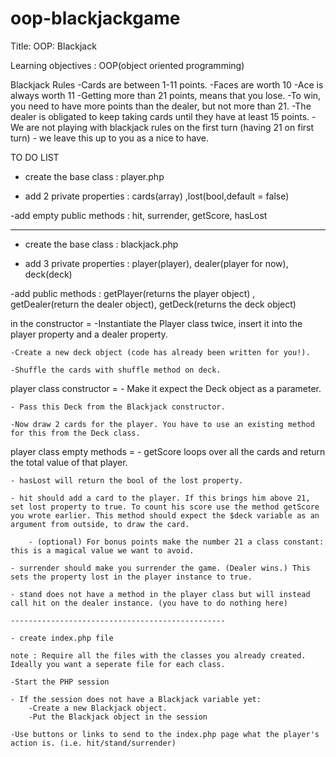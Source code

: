 # oop-blackjackgame
Title: OOP: Blackjack

Learning objectives : OOP(object oriented programming)

Blackjack Rules
-Cards are between 1-11 points.
    -Faces are worth 10
    -Ace is always worth 11
-Getting more than 21 points, means that you lose.
-To win, you need to have more points than the dealer, but not more than 21.
-The dealer is obligated to keep taking cards until they have at least 15 points.
-We are not playing with blackjack rules on the first turn (having 21 on first turn) - we leave this up to you as a nice to have.

TO DO LIST

- create the base class : player.php

- add 2 private properties : cards(array) ,lost(bool,default = false) 

-add empty public methods : hit, surrender, getScore, hasLost

----------------------------------------------------
- create the base class : blackjack.php

- add 3 private properties : player(player), dealer(player for now), deck(deck)

-add public methods : getPlayer(returns the player object) , getDealer(return the dealer object), getDeck(returns the deck object)

in the constructor =
    -Instantiate the Player class twice, insert it into the player property and a dealer property.

    -Create a new deck object (code has already been written for you!).

    -Shuffle the cards with shuffle method on deck.

player class constructor = 
    - Make it expect the Deck object as a parameter.

    - Pass this Deck from the Blackjack constructor.

    -Now draw 2 cards for the player. You have to use an existing method for this from the Deck class.

player class empty methods = 
    - getScore loops over all the cards and return the total value of that player.

    - hasLost will return the bool of the lost property.

    - hit should add a card to the player. If this brings him above 21, set lost property to true. To count his score use the method getScore you wrote earlier. This method should expect the $deck variable as an argument from outside, to draw the card.

        - (optional) For bonus points make the number 21 a class constant: this is a magical value we want to avoid.

    - surrender should make you surrender the game. (Dealer wins.) This sets the property lost in the player instance to true.

    - stand does not have a method in the player class but will instead call hit on the dealer instance. (you have to do nothing here)

    ------------------------------------------------

    - create index.php file

    note : Require all the files with the classes you already created. Ideally you want a seperate file for each class.

    -Start the PHP session

    - If the session does not have a Blackjack variable yet:
        -Create a new Blackjack object.
        -Put the Blackjack object in the session

    -Use buttons or links to send to the index.php page what the player's action is. (i.e. hit/stand/surrender)